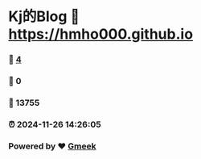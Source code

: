 # Kj的Blog :link: https://hmho000.github.io 
### :page_facing_up: [4](https://hmho000.github.io/tag.html) 
### :speech_balloon: 0 
### :hibiscus: 13755 
### :alarm_clock: 2024-11-26 14:26:05 
### Powered by :heart: [Gmeek](https://github.com/Meekdai/Gmeek)
